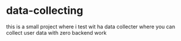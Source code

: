 # data-collecting

this is a small project where i test wit ha data collecter where you can collect user data with zero backend work
